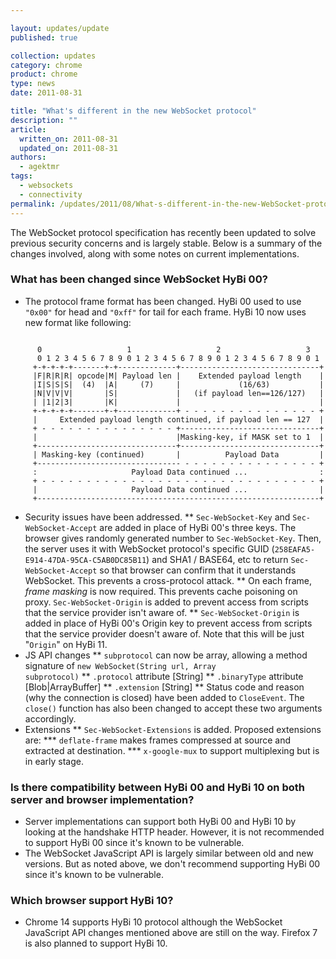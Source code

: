 ```yaml
---

layout: updates/update
published: true

collection: updates
category: chrome
product: chrome
type: news
date: 2011-08-31

title: "What's different in the new WebSocket protocol"
description: ""
article:
  written_on: 2011-08-31
  updated_on: 2011-08-31
authors:
  - agektmr
tags:
  - websockets
  - connectivity
permalink: /updates/2011/08/What-s-different-in-the-new-WebSocket-protocol.html
---
```

The WebSocket protocol specification has recently been updated to solve previous security concerns and is largely stable. Below is a summary of the changes involved, along with some notes on current implementations.

### What has been changed since WebSocket HyBi 00?

* The protocol frame format has been changed. HyBi 00 used to use <code>"0x00"</code> for head and <code>"0xff"</code> for tail for each frame. HyBi 10 now uses new format like following:
<pre><code>
      0                   1                   2                   3
      0 1 2 3 4 5 6 7 8 9 0 1 2 3 4 5 6 7 8 9 0 1 2 3 4 5 6 7 8 9 0 1
     +-+-+-+-+-------+-+-------------+-------------------------------+
     |F|R|R|R| opcode|M| Payload len |    Extended payload length    |
     |I|S|S|S|  (4)  |A|     (7)     |             (16/63)           |
     |N|V|V|V|       |S|             |   (if payload len==126/127)   |
     | |1|2|3|       |K|             |                               |
     +-+-+-+-+-------+-+-------------+ - - - - - - - - - - - - - - - +
     |     Extended payload length continued, if payload len == 127  |
     + - - - - - - - - - - - - - - - +-------------------------------+
     |                               |Masking-key, if MASK set to 1  |
     +-------------------------------+-------------------------------+
     | Masking-key (continued)       |          Payload Data         |
     +-------------------------------- - - - - - - - - - - - - - - - +
     :                     Payload Data continued ...                :
     + - - - - - - - - - - - - - - - - - - - - - - - - - - - - - - - +
     |                     Payload Data continued ...                |
     +---------------------------------------------------------------+
</code></pre>

* Security issues have been addressed.
** <code>Sec-WebSocket-Key</code> and <code>Sec-WebSocket-Accept</code> are added in place of HyBi 00's three keys. The browser gives randomly generated number to <code>Sec-WebSocket-Key</code>. Then, the server uses it with WebSocket protocol's specific GUID (<code>258EAFA5-E914-47DA-95CA-C5AB0DC85B11</code>) and SHA1 / BASE64, etc to return <code>Sec-WebSocket-Accept</code> so that browser can confirm that it understands WebSocket. This prevents a cross-protocol attack.
** On each frame, *frame masking* is now required. This prevents cache poisoning on proxy. <code>Sec-WebSocket-Origin</code> is added to prevent access from scripts that the service provider isn't aware of.
** <code>Sec-WebSocket-Origin</code> is added in place of HyBi 00's Origin key to prevent access from scripts that the service provider doesn't aware of. Note that this will be just "<code>Origin</code>" on HyBi 11.
* JS API changes
** <code>subprotocol</code> can now be array, allowing a method signature of <code>new WebSocket(String url, Array subprotocol)</code>
** <code>.protocol</code> attribute [String]
** <code>.binaryType</code> attribute [Blob|ArrayBuffer]
** <code>.extension</code> [String]
** Status code and reason (why the connection is closed) have been added to <code>CloseEvent</code>.  The <code>close()</code> function has also been changed to accept these two arguments accordingly.
* Extensions
** <code>Sec-WebSocket-Extensions</code> is added. Proposed extensions are:
*** <code>deflate-frame</code> makes frames compressed at source and extracted at destination.
*** <code>x-google-mux</code> to support multiplexing but is in early stage.

### Is there compatibility between HyBi 00 and HyBi 10 on both server and browser implementation?

* Server implementations can support both HyBi 00 and HyBi 10 by looking at the handshake HTTP header. However, it is not recommended to support HyBi 00 since it's known to be vulnerable.
* The WebSocket JavaScript API is largely similar between old and new versions. But as noted above, we don't recommend supporting HyBi 00 since it's known to be vulnerable.

### Which browser support HyBi 10?

* Chrome 14 supports HyBi 10 protocol although the WebSocket JavaScript API changes mentioned above are still on the way. Firefox 7 is also planned to support HyBi 10.
